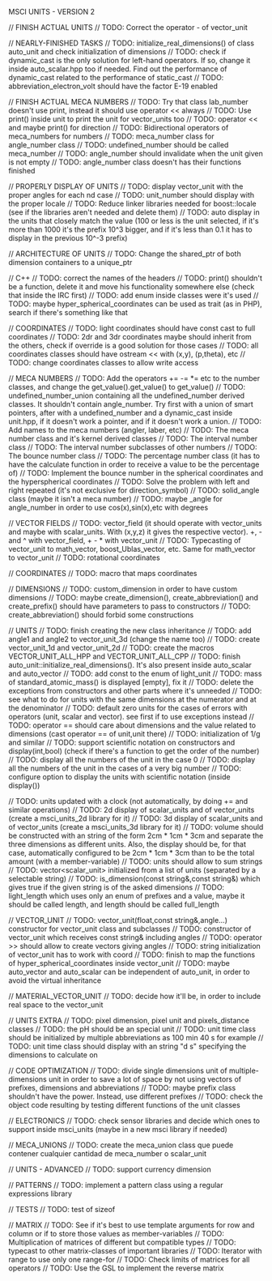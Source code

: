 MSCI UNITS - VERSION 2

// FINISH ACTUAL UNITS
// TODO: Correct the operator - of vector_unit

// NEARLY-FINISHED TASKS
// TODO: initialize_real_dimensions() of class auto_unit and check initialization of dimensions
// TODO: check if dynamic_cast is the only solution for left-hand operators. If so, change it inside auto_scalar.hpp too if needed. Find out the performance of dynamic_cast related to the performance of static_cast
// TODO: abbreviation_electron_volt should have the factor E-19 enabled

// FINISH ACTUAL MECA NUMBERS
// TODO: Try that class lab_number doesn't use print, instead it should use operator << always
// TODO: Use print() inside unit to print the unit for vector_units too
// TODO: operator << and maybe print() for direction
// TODO: Bidirectional operators of meca_numbers for numbers
// TODO: meca_number class for angle_number class
// TODO: undefined_number should be called meca_number
// TODO: angle_number should invalidate when the unit given is not empty
// TODO: angle_number class doesn't has their functions finished

// PROPERLY DISPLAY OF UNITS
// TODO: display vector_unit with the proper angles for each nd case
// TODO: unit_number should display with the proper locale
// TODO: Reduce linker libraries needed for boost::locale (see if the libraries aren't needed and delete them)
// TODO: auto display in the units that closely match the value (100 or less is the unit selected, if it's more than 1000 it's the prefix 10^3 bigger, and if it's less than 0.1 it has to display in the previous 10^-3 prefix)

// ARCHITECTURE OF UNITS
// TODO: Change the shared_ptr of both dimension containers to a unique_ptr

// C++
// TODO: correct the names of the headers
// TODO: print() shouldn't be a function, delete it and move his functionality somewhere else (check that inside the IRC first)
// TODO: add enum inside classes were it's used
// TODO: maybe hyper_spherical_coordinates can be used as trait (as in PHP), search if there's something like that

// COORDINATES
// TODO: light coordinates should have const cast to full coordinates
// TODO: 2dr and 3dr coordinates maybe should inherit from the others, check if override is a good solution for those cases
// TODO: all coordinates classes should have ostream << with (x,y), (p,theta), etc
// TODO: change coordinates classes to allow write access

// MECA NUMBERS
// TODO: Add the operators += -= *= etc to the number classes, and change the get_value().get_value() to get_value()
// TODO: undefined_number_union containing all the undefined_number derived classes. It shouldn't contain angle_number. Try first with a union of smart pointers, after with a undefined_number and a dynamic_cast inside unit.hpp, if it doesn't work a pointer, and if it doesn't work a union.
// TODO: Add names to the meca numbers (angler, laber, etc)
// TODO: The meca number class and it's kernel derived classes
// TODO: The interval number class
// TODO: The interval number subclasses of other numbers
// TODO: The bounce number class
// TODO: The percentage number class (it has to have the calculate function in order to receive a value to be the percentage of)
// TODO: Implement the bounce number in the spherical coordinates and the hyperspherical coordinates
// TODO: Solve the problem with left and right repeated (it's not exclusive for direction_symbol)
// TODO: solid_angle class (maybe it isn't a meca number)
// TODO: maybe _angle for angle_number in order to use cos(x),sin(x),etc with degrees

// VECTOR FIELDS
// TODO: vector_field (it should operate with vector_units and maybe with scalar_units. With (x,y,z) it gives the respective vector). +, - and ^ with vector_field, + - * with vector_unit
// TODO: Typecasting of vector_unit to math_vector, boost_Ublas_vector, etc. Same for math_vector to vector_unit
// TODO: rotational coordinates

// COORDINATES
// TODO: macro that maps coordinates

// DIMENSIONS
// TODO: custom_dimension in order to have custom dimensions
// TODO: maybe create_dimension(), create_abbreviation() and create_prefix() should have parameters to pass to constructors
// TODO: create_abbreviation() should forbid some constructions

// UNITS
// TODO: finish creating the new class inheritance
// TODO: add angle1 and angle2 to vector_unit_3d (change the name too)
// TODO: create vector_unit_1d and vector_unit_2d
// TODO: create the macros VECTOR_UNIT_ALL_HPP and VECTOR_UNIT_ALL_CPP
// TODO: finish auto_unit::initialize_real_dimensions(). It's also present inside auto_scalar and auto_vector
// TODO: add const to the enum of light_unit
// TODO: mass of standard_atomic_mass() is displayed [empty], fix it
// TODO: delete the exceptions from constructors and other parts where it's unneeded
// TODO: see what to do for units with the same dimensions at the numerator and at the denominator
// TODO: default zero units for the cases of errors with operators (unit, scalar and vector). see first if to use exceptions instead
// TODO: operator == should care about dimensions and the value related to dimensions (cast operator == of unit,unit there)
// TODO: initialization of 1/g and similar
// TODO: support scientific notation on constructors and display(int,bool) (check if there's a function to get the order of the number)
// TODO: display all the numbers of the unit in the case 0
// TODO: display all the numbers of the unit in the cases of a very big number
// TODO: configure option to display the units with scientific notation (inside display())

// TODO: units updated with a clock (not automatically, by doing += and similar operations)
// TODO: 2d display of scalar_units and of vector_units (create a msci_units_2d library for it)
// TODO: 3d display of scalar_units and of vector_units (create a msci_units_3d library for it)
// TODO: volume should be constructed with an string of the form 2cm * 1cm * 3cm and separate the three dimensions as different units. Also, the display should be, for that case, automatically configured to be 2cm * 1cm * 3cm than to be the total amount (with a member-variable)
// TODO: units should allow to sum strings
// TODO: vector<scalar_unit> initialized from a list of units (separated by a selectable string)
// TODO: is_dimension(const string&,const string&) which gives true if the given string is of the asked dimensions
// TODO: light_length which uses only an enum of prefixes and a value, maybe it should be called length, and length should be called full_length

// VECTOR_UNIT
// TODO: vector_unit(float,const string&,angle...) constructor for vector_unit class and subclasses
// TODO: constructor of vector_unit which receives const string& including angles
// TODO: operator >> should allow to create vectors giving angles
// TODO: string initialization of vector_unit has to work with coord
// TODO: finish to map the functions of hyper_spherical_coordinates inside vector_unit
// TODO: maybe auto_vector and auto_scalar can be independent of auto_unit, in order to avoid the virtual inheritance

// MATERIAL_VECTOR_UNIT
// TODO: decide how it'll be, in order to include real space to the vector_unit

// UNITS EXTRA
// TODO: pixel dimension, pixel unit and pixels_distance classes
// TODO: the pH should be an special unit
// TODO: unit time class should be initialized by multiple abbreviations as 100 min 40 s for example
// TODO: unit time class should display with an string "d s" specifying the dimensions to calculate on

// CODE OPTIMIZATION
// TODO: divide single dimensions unit of multiple-dimensions unit in order to save a lot of space by not using vectors of prefixes, dimensions and abbreviations
// TODO: maybe prefix class shouldn't have the power. Instead, use different prefixes
// TODO: check the object code resulting by testing different functions of the unit classes

// ELECTRONICS
// TODO: check sensor libraries and decide which ones to support inside msci_units (maybe in a new msci library if needed)

// MECA_UNIONS
// TODO: create the meca_union class que puede contener cualquier cantidad de meca_number o scalar_unit

// UNITS - ADVANCED
// TODO: support currency dimension

// PATTERNS
// TODO: implement a pattern class using a regular expressions library

// TESTS
// TODO: test of sizeof

// MATRIX
// TODO: See if it's best to use template arguments for row and column or if to store those values as member-variables
// TODO: Multiplication of matrices of different but compatible types
// TODO: typecast to other matrix-classes of important libraries
// TODO: Iterator with range to use only one range-for
// TODO: Check limits of matrices for all operators
// TODO: Use the GSL to implement the reverse matrix
